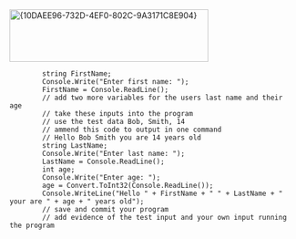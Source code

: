 <img width="349" height="92" alt="{10DAEE96-732D-4EF0-802C-9A3171C8E904}" src="https://github.com/user-attachments/assets/807a3e43-777f-4fdc-8727-825d8bc0ad36" />
            
            string FirstName;
            Console.Write("Enter first name: ");
            FirstName = Console.ReadLine();
            // add two more variables for the users last name and their age
            // take these inputs into the program
            // use the test data Bob, Smith, 14
            // ammend this code to output in one command
            // Hello Bob Smith you are 14 years old
            string LastName;
            Console.Write("Enter last name: ");
            LastName = Console.ReadLine();
            int age;
            Console.Write("Enter age: ");
            age = Convert.ToInt32(Console.ReadLine());
            Console.WriteLine("Hello " + FirstName + " " + LastName + " your are " + age + " years old");
            // save and commit your program
            // add evidence of the test input and your own input running the program
